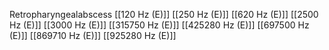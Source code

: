 Retropharyngealabscess
[[120 Hz (E)]]
[[250 Hz (E)]]
[[620 Hz (E)]]
[[2500 Hz (E)]]
[[3000 Hz (E)]]
[[315750 Hz (E)]]
[[425280 Hz (E)]]
[[697500 Hz (E)]]
[[869710 Hz (E)]]
[[925280 Hz (E)]]